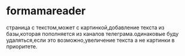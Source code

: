 # formamareader
страница с текстом,может с картинкой,добавление текста из базы,которая пополняется из каналов телеграма.одинаковые буду удаляться,если это возможно,увеличение текста а не картинки в приоритете.
